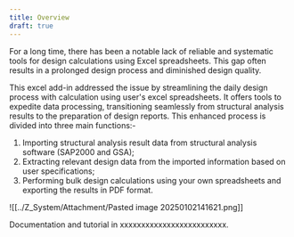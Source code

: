 ```yaml
---
title: Overview
draft: true
---
```


For a long time, there has been a notable lack of reliable and systematic tools for design calculations using Excel spreadsheets. This gap often results in a prolonged design process and diminished design quality.

This excel add-in addressed the issue by streamlining the daily design process with calculation using user's excel spreadsheets. It offers tools to expedite data processing, transitioning seamlessly from structural analysis results to the preparation of design reports. This enhanced process is divided into three main functions:- 
1. Importing structural analysis result data from structural analysis software (SAP2000 and GSA);
2. Extracting relevant design data from the imported information based on user specifications;
3. Performing bulk design calculations using your own spreadsheets and exporting the results in PDF format. 

![[../Z_System/Attachment/Pasted image 20250102141621.png]]

Documentation and tutorial in xxxxxxxxxxxxxxxxxxxxxxxxx.
